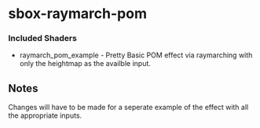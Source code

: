# sbox-raymarch-pom

### Included Shaders

* raymarch_pom_example - Pretty Basic POM effect via raymarching with only the heightmap as the availble input. 

## Notes

Changes will have to be made for a seperate example of the effect with all the appropriate inputs.


